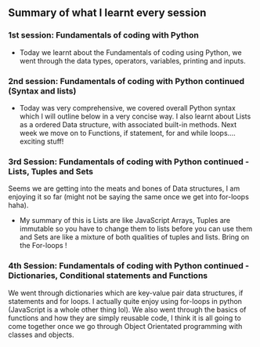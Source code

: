 ## Summary of what I learnt every session

### 1st session: Fundamentals of coding with Python

- Today we learnt about the Fundamentals of coding using Python, we went through the data types, operators, variables, printing and inputs.

### 2nd session: Fundamentals of coding with Python continued (Syntax and lists)

- Today was very comprehensive, we covered overall Python syntax which I will outline below in a very concise way. I also learnt about Lists as a ordered Data structure, with associated built-in methods. Next week we move on to Functions, if statement, for and while loops.... exciting stuff!

### 3rd Session: Fundamentals of coding with Python continued - Lists, Tuples and Sets
Seems we are getting into the meats and bones of Data structures, I am enjoying it so far (might not be saying the same once we get into for-loops haha). 

- My summary of this is Lists are like JavaScript Arrays, Tuples are immutable so you have to change them to lists before you can use them and Sets are like a mixture of both qualities of tuples and lists. Bring on the For-loops !

### 4th Session: Fundamentals of coding with Python continued - Dictionaries, Conditional statements and  Functions

We went through dictionaries which are key-value pair data structures, 
if statements and for loops. I actually quite enjoy using for-loops in python (JavaScript is a whole other thing lol). We also went through the basics of functions and how they are simply reusable code, I think it is all going to come together once we go through Object Orientated programming with classes and objects. 
